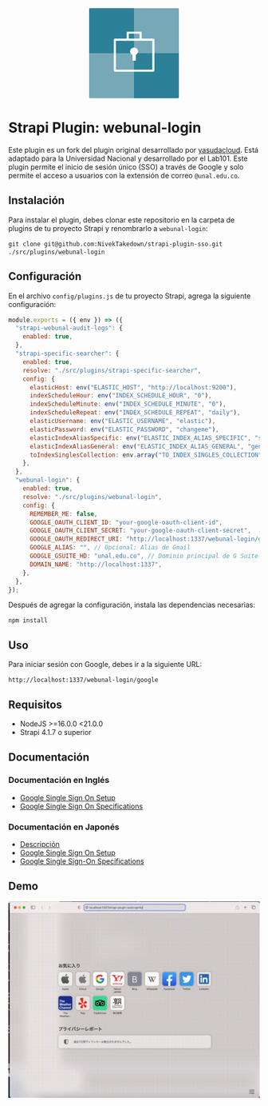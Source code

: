 <div align="center">
 <img src="https://github.com/yasudacloud/strapi-plugin-sso/blob/main/docs/strapi-plugin-sso.png?raw=true" width="180"/>
</div>

# Strapi Plugin: webunal-login

Este plugin es un fork del plugin original desarrollado por [yasudacloud](https://github.com/yasudacloud/strapi-plugin-sso). Está adaptado para la Universidad Nacional y desarrollado por el Lab101. Este plugin permite el inicio de sesión único (SSO) a través de Google y solo permite el acceso a usuarios con la extensión de correo `@unal.edu.co`.

## Instalación

Para instalar el plugin, debes clonar este repositorio en la carpeta de plugins de tu proyecto Strapi y renombrarlo a `webunal-login`:

```shell
git clone git@github.com:NivekTakedown/strapi-plugin-sso.git ./src/plugins/webunal-login
```

## Configuración

En el archivo `config/plugins.js` de tu proyecto Strapi, agrega la siguiente configuración:

```js
module.exports = ({ env }) => ({
  "strapi-webunal-audit-logs": {
    enabled: true,
  },
  "strapi-specific-searcher": {
    enabled: true,
    resolve: "./src/plugins/strapi-specific-searcher",
    config: {
      elasticHost: env("ELASTIC_HOST", "http://localhost:9200"),
      indexScheduleHour: env("INDEX_SCHEDULE_HOUR", "0"),
      indexScheduleMinute: env("INDEX_SCHEDULE_MINUTE", "0"),
      indexScheduleRepeat: env("INDEX_SCHEDULE_REPEAT", "daily"),
      elasticUsername: env("ELASTIC_USERNAME", "elastic"),
      elasticPassword: env("ELASTIC_PASSWORD", "changeme"),
      elasticIndexAliasSpecific: env("ELASTIC_INDEX_ALIAS_SPECIFIC", "specific_alias"),
      elasticIndexAliasGeneral: env("ELASTIC_INDEX_ALIAS_GENERAL", "general_alias"),
      toIndexSinglesCollection: env.array("TO_INDEX_SINGLES_COLLECTION", []),
    },
  },
  "webunal-login": {
    enabled: true,
    resolve: "./src/plugins/webunal-login",
    config: {
      REMEMBER_ME: false,
      GOOGLE_OAUTH_CLIENT_ID: "your-google-oauth-client-id",
      GOOGLE_OAUTH_CLIENT_SECRET: "your-google-oauth-client-secret",
      GOOGLE_OAUTH_REDIRECT_URI: "http://localhost:1337/webunal-login/google/callback",
      GOOGLE_ALIAS: "", // Opcional: Alias de Gmail
      GOOGLE_GSUITE_HD: "unal.edu.co", // Dominio principal de G Suite
      DOMAIN_NAME: "http://localhost:1337",
    },
  },
});
```

Después de agregar la configuración, instala las dependencias necesarias:

```shell
npm install
```

## Uso

Para iniciar sesión con Google, debes ir a la siguiente URL:

```
http://localhost:1337/webunal-login/google
```

## Requisitos

- NodeJS >=16.0.0 <21.0.0
- Strapi 4.1.7 o superior

## Documentación

### Documentación en Inglés

- [Google Single Sign On Setup](https://github.com/yasudacloud/strapi-plugin-sso/blob/main/docs/en/google/setup.md)
- [Google Single Sign On Specifications](https://github.com/yasudacloud/strapi-plugin-sso/blob/main/docs/en/google/admin.md)

### Documentación en Japonés

- [Descripción](https://github.com/yasudacloud/strapi-plugin-sso/blob/main/docs/README.md)
- [Google Single Sign On Setup](https://github.com/yasudacloud/strapi-plugin-sso/blob/main/docs/ja/google/setup.md)
- [Google Single Sign-On Specifications](https://github.com/yasudacloud/strapi-plugin-sso/blob/main/docs/ja/google/admin.md)

## Demo

![CognitoDemo](https://github.com/yasudacloud/strapi-plugin-sso/blob/main/docs/demo.gif?raw=true "DemoMovie")
